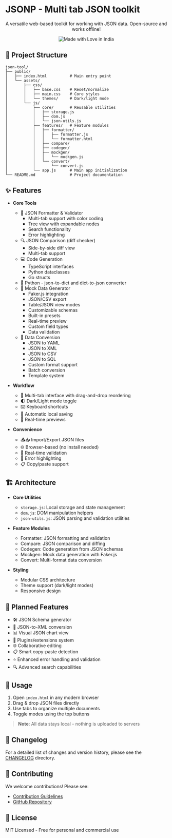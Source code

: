 # JSONP - Multi tab JSON toolkit

<p align="center">
  A versatile web-based toolkit for working with JSON data. Open-source and works offline!
</p>

<p align="center">
  <img src="https://madewithlove.now.sh/in?heart=true&colorA=%23ff671f&colorB=%23046a38&text=India" alt="Made with Love in India">
</p>

## 📁 Project Structure

```
json-tool/
├── public/
│   ├── index.html          # Main entry point
│   └── assets/
│       ├── css/
│       │   ├── base.css    # Reset/normalize
│       │   ├── main.css    # Core styles
│       │   └── themes/     # Dark/light mode
│       └── js/
│           ├── core/       # Reusable utilities
│           │   ├── storage.js
│           │   ├── dom.js
│           │   └── json-utils.js
│           ├── features/   # Feature modules
│           │   ├── formatter/
│           │   │   ├── formatter.js
│           │   │   └── formatter.html
│           │   ├── compare/
│           │   ├── codegen/
│           │   ├── mockgen/
│           │   │   └── mockgen.js
│           │   └── convert/
│           │       └── convert.js
│           └── app.js      # Main app initialization
└── README.md               # Project documentation
```

## ✨ Features

- **Core Tools**

  - 🧹 JSON Formatter & Validator
    - Multi-tab support with color coding
    - Tree view with expandable nodes
    - Search functionality
    - Error highlighting
  - 🔍 JSON Comparison (diff checker)
    - Side-by-side diff view
    - Multi-tab support
  - 💻 Code Generation
    - TypeScript interfaces
    - Python dataclasses
    - Go structs
  - 🐍 Python - json-to-dict and dict-to-json converter
  - 🧪 Mock Data Generator
    - Faker.js integration
    - JSON/CSV export
    - Table/JSON view modes
    - Customizable schemas
    - Built-in presets
    - Real-time preview
    - Custom field types
    - Data validation
  - 🔄 Data Conversion
    - JSON to YAML
    - JSON to XML
    - JSON to CSV
    - JSON to SQL
    - Custom format support
    - Batch conversion
    - Template system

- **Workflow**

  - 📑 Multi-tab interface with drag-and-drop reordering
  - 🌓 Dark/Light mode toggle
  - ⌨️ Keyboard shortcuts
  - 💾 Automatic local saving
  - 🔄 Real-time previews

- **Convenience**
  - 📤📥 Import/Export JSON files
  - 🌐 Browser-based (no install needed)
  - 🔄 Real-time validation
  - 🚦 Error highlighting
  - 📋 Copy/paste support

## 🏗 Architecture

- **Core Utilities**

  - `storage.js`: Local storage and state management
  - `dom.js`: DOM manipulation helpers
  - `json-utils.js`: JSON parsing and validation utilities

- **Feature Modules**

  - Formatter: JSON formatting and validation
  - Compare: JSON comparison and diffing
  - Codegen: Code generation from JSON schemas
  - Mockgen: Mock data generation with Faker.js
  - Convert: Multi-format data conversion

- **Styling**
  - Modular CSS architecture
  - Theme support (dark/light modes)
  - Responsive design

## 🚧 Planned Features

- 🛠 JSON Schema generator
- 🔄 JSON-to-XML conversion
- 📊 Visual JSON chart view
- 🧩 Plugins/extensions system
- 🌐 Collaborative editing
- 📋 Smart copy-paste detection
- ⭐ Enhanced error handling and validation
- 🔍 Advanced search capabilities

## 🚀 Usage

1. Open `index.html` in any modern browser
2. Drag & drop JSON files directly
3. Use tabs to organize multiple documents
4. Toggle modes using the top buttons

> **Note**: All data stays local - nothing is uploaded to servers

## 📝 Changelog

For a detailed list of changes and version history, please see the [CHANGELOG](./CHANGELOG/README.md) directory.

## 🤝 Contributing

We welcome contributions! Please see:

- [Contribution Guidelines](https://github.com/shravan20/jsonp/blob/main/CONTRIBUTING.md)
- [GitHub Repository](https://github.com/shravan20/jsonp)

## 📄 License

MIT Licensed - Free for personal and commercial use
